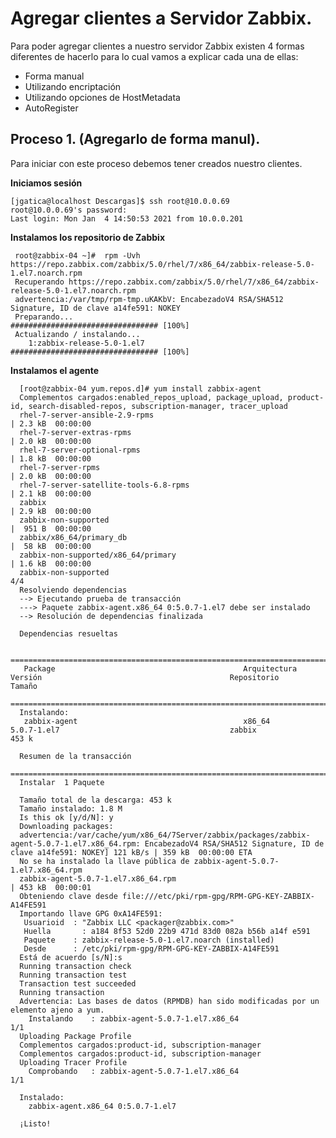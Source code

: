 # Agregar clientes a Servidor Zabbix.

Para poder agregar clientes a nuestro servidor Zabbix existen 4 formas diferentes de hacerlo para lo cual vamos a explicar cada una de ellas:

  * Forma manual
  * Utilizando encriptación
  * Utilizando opciones de HostMetadata
  * AutoRegister
  
  
## Proceso 1. (Agregarlo de forma manul).

Para iniciar con este proceso debemos tener creados nuestro clientes.

**Iniciamos sesión**

    [jgatica@localhost Descargas]$ ssh root@10.0.0.69
    root@10.0.0.69's password: 
    Last login: Mon Jan  4 14:50:53 2021 from 10.0.0.201

**Instalamos los repositorio de Zabbix**

     root@zabbix-04 ~]#  rpm -Uvh https://repo.zabbix.com/zabbix/5.0/rhel/7/x86_64/zabbix-release-5.0-1.el7.noarch.rpm
     Recuperando https://repo.zabbix.com/zabbix/5.0/rhel/7/x86_64/zabbix-release-5.0-1.el7.noarch.rpm
     advertencia:/var/tmp/rpm-tmp.uKAKbV: EncabezadoV4 RSA/SHA512 Signature, ID de clave a14fe591: NOKEY
     Preparando...                         ################################# [100%]
     Actualizando / instalando...
        1:zabbix-release-5.0-1.el7         ################################# [100%]
        
**Instalamos el agente**

      [root@zabbix-04 yum.repos.d]# yum install zabbix-agent
      Complementos cargados:enabled_repos_upload, package_upload, product-id, search-disabled-repos, subscription-manager, tracer_upload
      rhel-7-server-ansible-2.9-rpms                                                                                                                                          | 2.3 kB  00:00:00     
      rhel-7-server-extras-rpms                                                                                                                                               | 2.0 kB  00:00:00     
      rhel-7-server-optional-rpms                                                                                                                                             | 1.8 kB  00:00:00     
      rhel-7-server-rpms                                                                                                                                                      | 2.0 kB  00:00:00     
      rhel-7-server-satellite-tools-6.8-rpms                                                                                                                                  | 2.1 kB  00:00:00     
      zabbix                                                                                                                                                                  | 2.9 kB  00:00:00     
      zabbix-non-supported                                                                                                                                                    |  951 B  00:00:00     
      zabbix/x86_64/primary_db                                                                                                                                                |  58 kB  00:00:00     
      zabbix-non-supported/x86_64/primary                                                                                                                                     | 1.6 kB  00:00:00     
      zabbix-non-supported                                                                                                                                                                       4/4
      Resolviendo dependencias
      --> Ejecutando prueba de transacción
      ---> Paquete zabbix-agent.x86_64 0:5.0.7-1.el7 debe ser instalado
      --> Resolución de dependencias finalizada

      Dependencias resueltas

      ===============================================================================================================================================================================================
       Package                                          Arquitectura                               Versión                                          Repositorio                                Tamaño
      ===============================================================================================================================================================================================
      Instalando:
       zabbix-agent                                     x86_64                                     5.0.7-1.el7                                      zabbix                                     453 k

      Resumen de la transacción
      ===============================================================================================================================================================================================
      Instalar  1 Paquete

      Tamaño total de la descarga: 453 k
      Tamaño instalado: 1.8 M
      Is this ok [y/d/N]: y
      Downloading packages:
      advertencia:/var/cache/yum/x86_64/7Server/zabbix/packages/zabbix-agent-5.0.7-1.el7.x86_64.rpm: EncabezadoV4 RSA/SHA512 Signature, ID de clave a14fe591: NOKEY] 121 kB/s | 359 kB  00:00:00 ETA 
      No se ha instalado la llave pública de zabbix-agent-5.0.7-1.el7.x86_64.rpm 
      zabbix-agent-5.0.7-1.el7.x86_64.rpm                                                                                                                                     | 453 kB  00:00:01     
      Obteniendo clave desde file:///etc/pki/rpm-gpg/RPM-GPG-KEY-ZABBIX-A14FE591
      Importando llave GPG 0xA14FE591:
       Usuarioid  : "Zabbix LLC <packager@zabbix.com>"
       Huella       : a184 8f53 52d0 22b9 471d 83d0 082a b56b a14f e591
       Paquete    : zabbix-release-5.0-1.el7.noarch (installed)
       Desde      : /etc/pki/rpm-gpg/RPM-GPG-KEY-ZABBIX-A14FE591
      Está de acuerdo [s/N]:s
      Running transaction check
      Running transaction test
      Transaction test succeeded
      Running transaction
      Advertencia: Las bases de datos (RPMDB) han sido modificadas por un elemento ajeno a yum.
        Instalando    : zabbix-agent-5.0.7-1.el7.x86_64                                                                                                                                          1/1 
      Uploading Package Profile
      Complementos cargados:product-id, subscription-manager
      Complementos cargados:product-id, subscription-manager
      Uploading Tracer Profile
        Comprobando   : zabbix-agent-5.0.7-1.el7.x86_64                                                                                                                                          1/1 

      Instalado:
        zabbix-agent.x86_64 0:5.0.7-1.el7                                                                                                                                                            

      ¡Listo!

